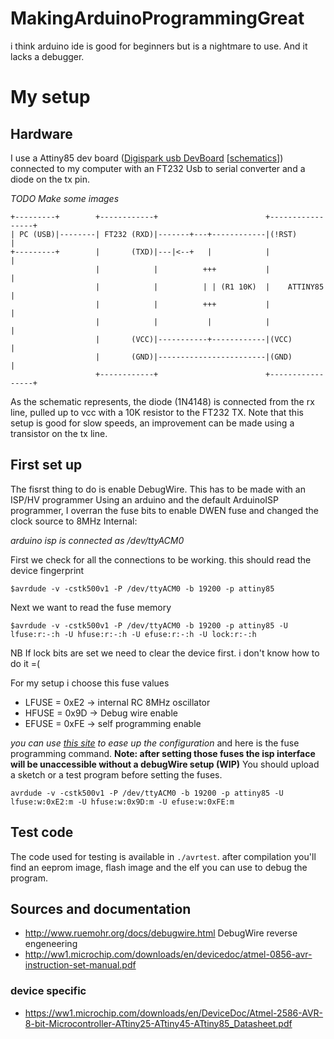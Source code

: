 # MakingArduinoProgrammingGreat
i think arduino ide is good for beginners but is a nightmare to use.
And it lacks a debugger.

# My setup
## Hardware
I use a Attiny85 dev board ([Digispark usb DevBoard](http://digistump.com/products/1) [[schematics](https://s3.amazonaws.com/digistump-resources/files/97a1bb28_DigisparkSchematic.pdf)])
connected to my computer with an FT232 Usb to serial converter and a diode on the tx pin.

_TODO Make some images_

```
+---------+        +------------+                        +-----------------+
| PC (USB)|--------| FT232 (RXD)|-------+---+------------|(!RST)           |
+---------+        |       (TXD)|---|<--+   |            |                 |
                   |            |          +++           |                 |
                   |            |          | | (R1 10K)  |    ATTINY85     |
                   |            |          +++           |                 |
                   |            |           |            |                 |
                   |       (VCC)|-----------+------------|(VCC)            |
                   |       (GND)|------------------------|(GND)            |
                   +------------+                        +-----------------+
```
As the schematic represents, the diode (1N4148) is connected from the rx line, pulled up to vcc with a 10K resistor
to the FT232 TX.
Note that this setup is good for slow speeds, an improvement can be made using a transistor on the tx line.

## First set up
The fisrst thing to do is enable DebugWire. This has to be made with an ISP/HV programmer
Using an arduino and the default ArduinoISP programmer, I overran the fuse bits
to enable DWEN fuse and changed the clock source to 8MHz Internal:

_arduino isp is connected as /dev/ttyACM0_

First we check for all the connections to be working. this should read the device fingerprint
```
$avrdude -v -cstk500v1 -P /dev/ttyACM0 -b 19200 -p attiny85
```

Next we want to read the fuse memory
```
$avrdude -v -cstk500v1 -P /dev/ttyACM0 -b 19200 -p attiny85 -U lfuse:r:-:h -U hfuse:r:-:h -U efuse:r:-:h -U lock:r:-:h
```

NB If lock bits are set we need to clear the device first. i don't know how to do it =(

For my setup i choose this fuse values
- LFUSE = 0xE2 -> internal RC 8MHz oscillator
- HFUSE = 0x9D -> Debug wire enable
- EFUSE = 0xFE -> self programming enable

_you can use [this site](https://eleccelerator.com/fusecalc/fusecalc.php?chip=attiny85) to ease up the configuration_
and here is the fuse programming command.
__Note: after setting those fuses the isp interface will be unaccessible without a debugWire setup (WIP)__
You should upload a sketch or a test program before setting the fuses.
```
avrdude -v -cstk500v1 -P /dev/ttyACM0 -b 19200 -p attiny85 -U lfuse:w:0xE2:m -U hfuse:w:0x9D:m -U efuse:w:0xFE:m
```

## Test code
The code used for testing is available in `./avrtest`.
after compilation you'll find an eeprom image, flash image and the elf you can use to debug the program.

## Sources and documentation
- http://www.ruemohr.org/docs/debugwire.html DebugWire reverse engeneering
- http://ww1.microchip.com/downloads/en/devicedoc/atmel-0856-avr-instruction-set-manual.pdf
### device specific
- https://ww1.microchip.com/downloads/en/DeviceDoc/Atmel-2586-AVR-8-bit-Microcontroller-ATtiny25-ATtiny45-ATtiny85_Datasheet.pdf